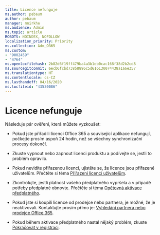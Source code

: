 ```yaml
---
title: Licence nefunguje
ms.author: pebaum
author: pebaum
manager: mnirkhe
ms.audience: Admin
ms.topic: article
ROBOTS: NOINDEX, NOFOLLOW
localization_priority: Priority
ms.collection: Adm_O365
ms.custom:
- "9002459"
- "4764"
ms.openlocfilehash: 2b82d6f19ff479ba4a3b1eb0cac168f38d2b2cd8
ms.sourcegitcommit: 6ecb6fcbd738b8896c5d616130074438a1a6e357
ms.translationtype: HT
ms.contentlocale: cs-CZ
ms.lasthandoff: 04/16/2020
ms.locfileid: "43530086"
---
```

# <a name="license-not-working"></a>Licence nefunguje

Následuje pár ověření, která můžete vyzkoušet:

- Pokud jste přiřadili licenci Office 365 a související aplikace nefungují, počkejte prosím aspoň 24 hodin, než se všechny synchronizační procesy dokončí. 

- Zkuste vypnout nebo zapnout licenci produktu a podívejte se, jestli to problém opravilo. 

- Pokud nevidíte přiřazenou licenci, ujistěte se, že licence jsou přiřazené uživatelům. Přečtěte si téma [Přiřazení licencí uživatelům](https://docs.microsoft.com/en-us/microsoft-365/admin/manage/assign-licenses-to-users?view=o365-worldwide).

- Zkontrolujte, jestli platnost vašeho předplatného vypršela a v případě potřeby předplatné obnovte. Přečtěte si téma [Opětovná aktivace předplatného](https://docs.microsoft.com/alchemyinsights/reactivate-your-subscription). 

- Pokud jste si koupili licence od prodejce nebo partnera, je možné, že je neaktivovali. Kontaktujte prosím přímo je: [Vyhledání partnera nebo prodejce Office 365](https://docs.microsoft.com//microsoft-365/admin/manage/find-your-partner-or-reseller).

- Pokud během aktivace předplatného nastal nějaký problém, zkuste [Pokračovat v registraci](https://go.microsoft.com/fwlink/?linkid=2126800).
